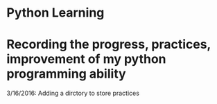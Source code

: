 # Python Learning
# Recording the progress, practices, improvement of my python programming ability

3/16/2016: 
Adding a dirctory to store practices 
